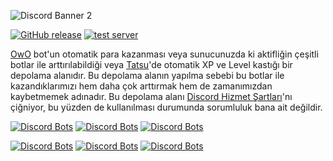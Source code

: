![Discord Banner 2](https://discordapp.com/api/guilds/841966583932256266/widget.png?style=banner2)

[![GitHub release](https://img.shields.io/github/release/zenithtea/owo.svg)](https://github.com/zenithtea/owo/releases/latest)
[![test server](https://discordapp.com/api/guilds/841966583932256266/widget.png?style=shield)](https://discord.gg/ppu7afZhDZ)

[OwO](https://github.com/ChristopherBThai/Discord-OwO-Bot) bot'un otomatik para kazanması veya sunucunuzda ki aktifliğin çeşitli botlar ile arttırılabildiği veya [Tatsu](https://tatsu.gg)'de otomatik XP ve Level kastığı bir depolama alanıdır. Bu depolama alanın yapılma sebebi bu botlar ile kazandıklarımızı hem daha çok arttırmak hem de zamanımızdan kaybetmemek adınadır. Bu depolama alanı [Discord Hizmet Şartları](https://discord.com/terms)'nı çiğniyor, bu yüzden de kullanılması durumunda sorumluluk bana ait değildir.

[![Discord Bots](https://discordbots.org/api/widget/status/408785106942164992.svg)](https://discordbots.org/bot/408785106942164992)  [![Discord Bots](https://discordbots.org/api/widget/servers/408785106942164992.svg)](https://discordbots.org/bot/408785106942164992)  [![Discord Bots](https://discordbots.org/api/widget/lib/408785106942164992.svg)](https://discordbots.org/bot/408785106942164992)

[![Discord Bots](https://discordbots.org/api/widget/status/172002275412279296.svg)](https://discordbots.org/bot/172002275412279296)  [![Discord Bots](https://discordbots.org/api/widget/servers/172002275412279296.svg)](https://discordbots.org/bot/172002275412279296)  [![Discord Bots](https://discordbots.org/api/widget/lib/172002275412279296.svg)](https://discordbots.org/bot/172002275412279296)
